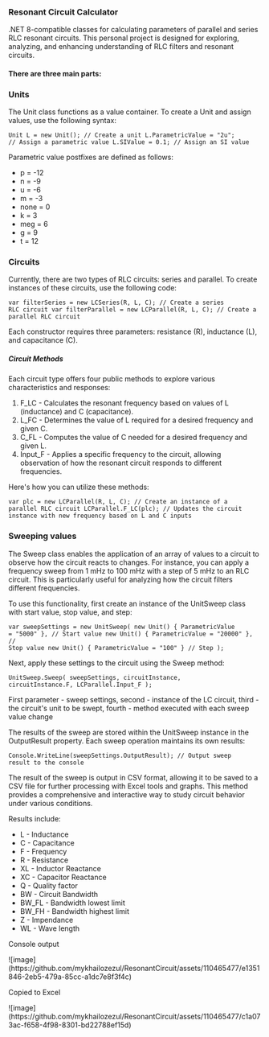 <h3>Resonant Circuit Calculator</h3>
<p>.NET 8-compatible classes for calculating parameters of parallel and series RLC resonant circuits. This personal project is designed for exploring, analyzing, and enhancing understanding of RLC filters and resonant circuits.</p>
<h4>There are three main parts:</h4>
<h3><bold>Units</bold></h3>

<p>The Unit class functions as a value container. To create a Unit and assign values, use the following syntax:</p>

<code>Unit L = new Unit();  // Create a unit
L.ParametricValue = "2u";  // Assign a parametric value
L.SIValue = 0.1;  // Assign an SI value
</code>

<p>Parametric value postfixes are defined as follows:</p>

<ul>
  <li>p = -12</li>
  <li>n = -9</li>
  <li>u = -6</li>
  <li>m = -3</li>
  <li>none = 0</li>
  <li>k = 3</li>
  <li>meg = 6</li>
  <li>g = 9</li>
  <li>t = 12</li>
</ul>

<h3><bold>Circuits</bold></h3>

<p>Currently, there are two types of RLC circuits: series and parallel. To create instances of these circuits, use the following code:</p>

<code>var filterSeries = new LCSeries(R, L, C);  // Create a series RLC circuit
var filterParallel = new LCParallel(R, L, C);  // Create a parallel RLC circuit
</code>

<p>Each constructor requires three parameters: resistance (R), inductance (L), and capacitance (C).</p>

<h5><bold>Circuit Methods</bold></h5>

<p>Each circuit type offers four public methods to explore various characteristics and responses:</p>

<ol>
  <li>F_LC - Calculates the resonant frequency based on values of L (inductance) and C (capacitance).</li>
  <li>L_FC - Determines the value of L required for a desired frequency and given C.</li>
  <li>C_FL - Computes the value of C needed for a desired frequency and given L.</li>
  <li>Input_F - Applies a specific frequency to the circuit, allowing observation of how the resonant circuit responds to different frequencies.</li>
</ol>

<p>Here's how you can utilize these methods:</p>

<code>var plc = new LCParallel(R, L, C); // Create an instance of a parallel RLC circuit
LCParallel.F_LC(plc); // Updates the circuit instance with new frequency based on L and C inputs
</code>

<h3><bold>Sweeping values</bold></h3>

<p>The Sweep class enables the application of an array of values to a circuit to observe how the circuit reacts to changes. For instance, you can apply a frequency sweep from 1 mHz to 100 mHz with a step of 5 mHz to an RLC circuit. This is particularly useful for analyzing how the circuit filters different frequencies.</p>

<p>To use this functionality, first create an instance of the UnitSweep class with start value, stop value, and step:</p>

<code>var sweepSettings = new UnitSweep(
    new Unit() { ParametricValue = "5000" },  // Start value
    new Unit() { ParametricValue = "20000" }, // Stop value
    new Unit() { ParametricValue = "100" }    // Step
);</code>

<p>Next, apply these settings to the circuit using the Sweep method:</p>

<code>UnitSweep.Sweep<LCParallel>(
    sweepSettings, 
    circuitInstance, 
    circuitInstance.F, 
    LCParallel.Input_F
);</code>
<p>First parameter - sweep settings, second - instance of the LC circuit, third - the circuit's unit to be swept, fourth - method executed with each sweep value change</p>

<p>The results of the sweep are stored within the UnitSweep instance in the OutputResult property. Each sweep operation maintains its own results:</p>

<code>Console.WriteLine(sweepSettings.OutputResult); // Output sweep result to the console</code>

<p>The result of the sweep is output in CSV format, allowing it to be saved to a CSV file for further processing with Excel tools and graphs. This method provides a comprehensive and interactive way to study circuit behavior under various conditions.</p>

<p>Results include:</p>
<ul>
  <li>L - Inductance</li>
  <li>C - Capacitance</li>
  <li>F - Frequency</li>
  <li>R - Resistance</li>
  <li>XL - Inductor Reactance</li>
  <li>XC - Capacitor Reactance</li>
  <li>Q - Quality factor</li>
  <li>BW - Circuit Bandwidth</li>
  <li>BW_FL - Bandwidth lowest limit</li>
  <li>BW_FH - Bandwidth highest limit</li>
  <li>Z - Impendance</li>
  <li>WL - Wave length</li>
</ul>
<p>Console output</p>
![image](https://github.com/mykhailozezul/ResonantCircuit/assets/110465477/e1351846-2eb5-479a-85cc-a1dc7e8f3f4c)
<p>Copied to Excel</p>
![image](https://github.com/mykhailozezul/ResonantCircuit/assets/110465477/c1a073ac-f658-4f98-8301-bd22788ef15d)
